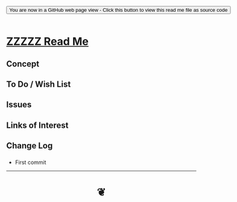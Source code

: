 
<span style=display:none; >[You are now in a GitHub source code view - click this link to view Read Me file as a web page]( https://opentecture.github.io/#mindmapping/xxxxx/README.md "View file as a web page." ) </span>

<div><input type=button class = 'btn btn-secondary btn-sm' onclick="window.location.href='https://github.com/opentecture/mindmapping/blob/master/xxxxx/README.md'";
value='You are now in a GitHub web page view - Click this button to view this read me file as source code' ></div>

<br>

# [ZZZZZ Read Me]( #xxxxx/README.md )

<!--
<iframe src=https://opentecture.github.io/mindmapping/xxxxx/xxxxx.html width=100% height=500px >Iframes are not viewable in GitHub source code views</iframe>
_xxxxx.html_

## Full Screen: [ZZZZZ]( https://opentecture.github.io/#mindmapping/xxxxx/xxxxx.html )
-->


## Concept


## To Do / Wish List


## Issues



## Links of Interest


## Change Log

###

* First commit


***

# <center title="hello!" ><a href=javascript:window.scrollTo(0,0); style=text-decoration:none; > ❦ </a></center>
